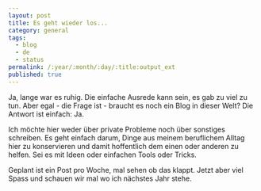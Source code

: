 ```yaml
---
layout: post
title: Es geht wieder los...
category: general
tags:
  - blog
  - de
  - status
permalink: /:year/:month/:day/:title:output_ext
published: true
---
```

Ja, lange war es ruhig. Die einfache Ausrede kann sein, es gab zu viel zu tun. Aber egal - die Frage ist - braucht es noch ein Blog in dieser Welt? Die Antwort ist einfach: Ja.

Ich möchte hier weder über private Probleme noch über sonstiges schreiben. Es geht einfach darum, Dinge aus meinem beruflichem Alltag hier zu konservieren und damit hoffentlich dem einen oder anderen zu helfen. Sei es mit Ideen oder einfachen Tools oder Tricks. 

Geplant ist ein Post pro Woche, mal sehen ob das klappt. Jetzt aber viel Spass und schauen wir mal wo ich nächstes Jahr stehe.